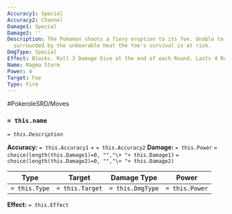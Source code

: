 ```yaml
---
Accuracy1: Special
Accuracy2: Channel
Damage1: Special
Damage2: ''
Description: The Pokemon shoots a fiery eruption to its foe. Unable to escape and
  surrounded by the unbearable heat the foe's survival is at risk.
DmgType: Special
Effect: Blocks. Roll 3 Damage Dice at the end of each Round. Lasts 4 Rounds. -2 Accuracy.
Name: Magma Storm
Power: 4
Target: Foe
Type: Fire
---
```


#PokeroleSRD/Moves

### `= this.name` 
*`= this.Description`*

**Accuracy:** `= this.Accuracy1` + `= this.Accuracy2`
**Damage:** `= this.Power` `= choice(length(this.Damage1)=0, "","\+ "+ this.Damage1)` `= choice(length(this.Damage2)=0, "","\+ "+ this.Damage2)`

| Type          | Target          | Damage Type          | Power          |
| ------------- | --------------- | ---------------- | -------------- |
| `= this.Type` | `= this.Target` | `= this.DmgType` | `= this.Power` | 

**Effect:** `= this.Effect`